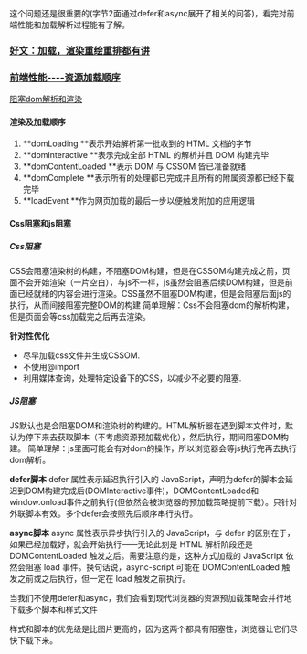 

这个问题还是很重要的(字节2面通过defer和async展开了相关的问答)，看完对前端性能和加载解析过程能有了解。


### [好文：加载，渲染重绘重排都有讲](https://juejin.cn/post/6844903815758479374#heading-8)
### [前端性能----资源加载顺序](https://www.cnblogs.com/syw20170419/p/11991732.html)
[阻塞dom解析和渲染](https://juejin.cn/post/6844903497599549453#heading-1)




#### 渲染及加载顺序
1. **domLoading **表示开始解析第一批收到的 HTML 文档的字节
2. **domInteractive **表示完成全部 HTML 的解析并且 DOM 构建完毕
3. **domContentLoaded **表示 DOM 与 CSSOM 皆已准备就绪
4. **domComplete **表示所有的处理都已完成并且所有的附属资源都已经下载完毕
5. **loadEvent **作为网页加载的最后一步以便触发附加的应用逻辑


#### Css阻塞和js阻塞

##### Css阻塞

CSS会阻塞渲染树的构建，不阻塞DOM构建，但是在CSSOM构建完成之前，页面不会开始渲染（一片空白），与js不一样，js虽然会阻塞后续DOM构建，但是前面已经就绪的内容会进行渲染。CSS虽然不阻塞DOM构建，但是会阻塞后面js的执行，从而间接阻塞完整DOM的构建
简单理解：Css不会阻塞dom的解析构建，但是页面会等css加载完之后再去渲染。

**针对性优化**
* 尽早加载css文件并生成CSSOM.
* 不使用@import
* 利用媒体查询，处理特定设备下的CSS，以减少不必要的阻塞.

##### JS阻塞
JS默认也是会阻塞DOM和渲染树的构建的。HTML解析器在遇到脚本文件时，默认为停下来去获取脚本（不考虑资源预加载优化），然后执行，期间阻塞DOM构建。
简单理解：js里面可能会有对dom的操作，所以浏览器会等js执行完再去执行dom解析。


**defer脚本**
defer 属性表示延迟执行引入的 JavaScript，声明为defer的脚本会延迟到DOM构建完成后(DOMInteractive事件)，DOMContentLoaded和window.onload事件之前执行(但依然会被浏览器的预加载策略提前下载）。只针对外联脚本有效。多个defer会按照先后顺序串行执行。

**async脚本**
async 属性表示异步执行引入的 JavaScript，与 defer 的区别在于，如果已经加载好，就会开始执行——无论此刻是 HTML 解析阶段还是 DOMContentLoaded 触发之后。需要注意的是，这种方式加载的 JavaScript 依然会阻塞 load 事件。换句话说，async-script 可能在 DOMContentLoaded 触发之前或之后执行，但一定在 load 触发之前执行。



当我们不使用defer和async，我们会看到现代浏览器的资源预加载策略会并行地下载多个脚本和样式文件

样式和脚本的优先级是比图片更高的，因为这两个都具有阻塞性，浏览器让它们尽快下载下来。












